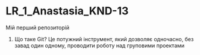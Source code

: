 # LR_1_Anastasia_KND-13
Мій перший репозиторій
  1. Що таке Git? 
  Це потужний інструмент, який дозволяє одночасно, без завад один одному, проводити роботу над груповими проектами
